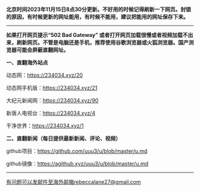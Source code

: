 **北京时间2023年11月15日8点30分更新。不好用的时候记得刷新一下网页。封锁的原因，有时候更新的网址能用，有时候不能用，建议把能用的网址保存下来。**

***

**如果打开网页提示“502 Bad Gateway” 或者打开网页加载很慢或者视频加载不出来，刷新网页。不管是电脑还是手机，推荐使用谷歌浏览器或火狐浏览器。国产浏览器可能会屏蔽直翻网址。**

**一、直翻海外站点**

动态网：https://234034.xyz/20

动态网手机版：https://234034.xyz/21 

大纪元新闻网：https://234034.xyz/90

新唐人电视台：https://234034.xyz/4

干净世界：https://234034.xyz/1

**二、直翻新闻（每日提供最新新闻、评论、视频）**

github项目：https://github.com/uuu3/u/blob/master/u.md

github镜像：https://agithub.xyz/uuu3/u/blob/master/u.md



***


有问题可以发邮件至海外邮箱rebeccalane27@gmail.com

